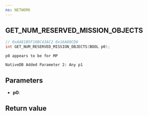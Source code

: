 ```yaml
---
ns: NETWORK
---
```

## GET_NUM_RESERVED_MISSION_OBJECTS

```c
// 0xAA81B5F10BC43AC2 0x16A80CD6
int GET_NUM_RESERVED_MISSION_OBJECTS(BOOL p0);
```

```
p0 appears to be for MP  
```

```
NativeDB Added Parameter 2: Any p1
```

## Parameters
* **p0**: 

## Return value
